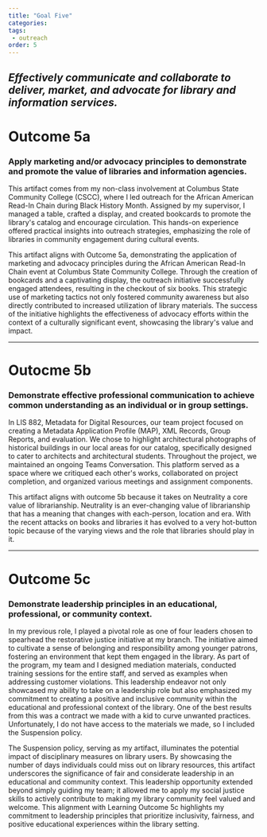 ```yaml
---
title: "Goal Five"
categories:
tags:
 - outreach
order: 5
---
```

<link href="{{ 'assets/css/dflip.min.css' | absolute_url }}" rel="stylesheet" type="text/css">
<link href="{{ 'assets/css/themify-icons.min.css' | absolute_url }}" rel="stylesheet" type="text/css">

## *Effectively communicate and collaborate to deliver, market, and advocate for library and information services.*

# Outcome 5a
### Apply marketing and/or advocacy principles to demonstrate and promote the value of libraries and information agencies.

This artifact comes from my non-class involvement at Columbus State Community College (CSCC), where I led outreach for the African American Read-In Chain during Black History Month. Assigned by my supervisor, I managed a table, crafted a display, and created bookcards to promote the library's catalog and encourage circulation. This hands-on experience offered practical insights into outreach strategies, emphasizing the role of libraries in community engagement during cultural events.

<div class="container">
    <div class="row">
        <div class="col-xs-12">
            <div id="flipbook" class="_df_book" height="500" webgl="true"
                backgroundcolor="#0f477e"
                source="{{ 'assets/pdf/Artifact-BHM.pdf' | absolute_url }}">
            </div>
        </div>
    </div>
</div>

This artifact aligns with Outcome 5a, demonstrating the application of marketing and advocacy principles during the African American Read-In Chain event at Columbus State Community College. Through the creation of bookcards and a captivating display, the outreach initiative successfully engaged attendees, resulting in the checkout of six books. This strategic use of marketing tactics not only fostered community awareness but also directly contributed to increased utilization of library materials. The success of the initiative highlights the effectiveness of advocacy efforts within the context of a culturally significant event, showcasing the library's value and impact.

---
# Outocme 5b
### Demonstrate effective professional communication to achieve common understanding as an individual or in group settings.

In LIS 882, Metadata for Digital Resources, our team project focused on creating a Metadata Application Profile (MAP), XML Records, Group Reports, and evaluation. We chose to highlight architectural photographs of historical buildings in our local areas for our catalog, specifically designed to cater to architects and architectural students. Throughout the project, we maintained an ongoing Teams Conversation. This platform served as a space where we critiqued each other's works, collaborated on project completion, and organized various meetings and assignment components.
<div class="container">
    <div class="row">
        <div class="col-xs-12">
            <div id="flipbook" class="_df_book" height="500" webgl="true"
                backgroundcolor="#0f477e"
                source="{{ 'assets/pdf/The-Case-for-Memory-Safe-Roadmaps-508c.pdf' | absolute_url }}">
            </div>
        </div>
    </div>
</div>

This artifact aligns with outcome 5b because it takes on Neutrality a core value of librarianship. Neutrality is an ever-changing value of librarianship that has a meaning that changes with each-person, location and era. With the recent attacks on books and libraries it has evolved to a very hot-button topic because of the varying views and the role that libraries should play in it.

---
# Outcome 5c
### Demonstrate leadership principles in an educational, professional, or community context.

In my previous role, I played a pivotal role as one of four leaders chosen to spearhead the restorative justice initiative at my branch. The initiative aimed to cultivate a sense of belonging and responsibility among younger patrons, fostering an environment that kept them engaged in the library. As part of the program, my team and I designed mediation materials, conducted training sessions for the entire staff, and served as examples when addressing customer violations. This leadership endeavor not only showcased my ability to take on a leadership role but also emphasized my commitment to creating a positive and inclusive community within the educational and professional context of the library. One of the best results from this was a contract we made with a kid to curve unwanted practices. Unfortunately, I do not have access to the materials we made, so I included the Suspension policy.
<div class="container">
    <div class="row">
        <div class="col-xs-12">
            <div id="flipbook" class="_df_book" height="500" webgl="true"
                backgroundcolor="#0f477e"
                source="{{ 'assets/pdf/CP-Suspensions.pdf' | absolute_url }}">
            </div>
        </div>
    </div>
</div>

The Suspension policy, serving as my artifact, illuminates the potential impact of disciplinary measures on library users. By showcasing the number of days individuals could miss out on library resources, this artifact underscores the significance of fair and considerate leadership in an educational and community context. This leadership opportunity extended beyond simply guiding my team; it allowed me to apply my social justice skills to actively contribute to making my library community feel valued and welcome. This alignment with Learning Outcome 5c highlights my commitment to leadership principles that prioritize inclusivity, fairness, and positive educational experiences  within the library setting.
<script src="{{ 'assets/js/libs/jquery.min.js' | absolute_url }}" type="text/javascript"></script>
<script src="{{ 'assets/js/dflip.min.js' | absolute_url }}" type="text/javascript"></script>
